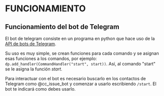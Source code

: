 # FUNCIONAMIENTO
## Funcionamiento del bot de Telegram

El bot de telegram consiste en un programa en python que hace uso de la [API de bots de Telegram](https://github.com/python-telegram-bot/python-telegram-bot).

Su uso es muy simple, se crean funciones para cada comando y se asignan esas funciones a los comandos, por ejemplo:
`dp.add_handler(CommandHandler("start", start))`. Así, al comando "start" se le asigna la función *start*.

Para interactuar con el bot es necesario buscarlo en los contactos de Telegram como @cc_issue_bot y comenzar a usarlo escribiendo `/start`. El bot te indicará como debes usarlo.


